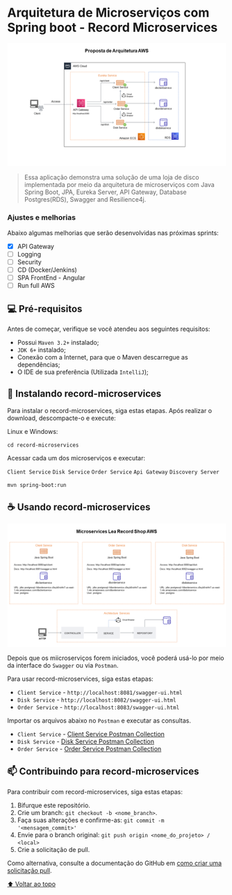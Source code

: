 # Arquitetura de Microserviços com Spring boot - Record Microservices

<!---Esses são exemplos. Veja https://shields.io para outras pessoas ou para personalizar este conjunto de escudos. Você pode querer incluir dependências, status do projeto e informações de licença aqui--->

<img src="docs/img/arch-aws.PNG" alt="Arquitetura do Projeto na AWS">

> Essa aplicação demonstra uma solução de uma loja de disco implementada por meio da arquitetura de microserviços com Java Spring Boot, JPA, Eureka Server, API Gateway, Database Postgres(RDS), Swagger and Resilience4j.

### Ajustes e melhorias

Abaixo algumas melhorias que serão desenvolvidas nas próximas sprints:

- [x] API Gateway
- [ ] Logging
- [ ] Security
- [ ] CD (Docker/Jenkins)
- [ ] SPA FrontEnd - Angular
- [ ] Run full AWS

## 💻 Pré-requisitos

Antes de começar, verifique se você atendeu aos seguintes requisitos:
<!---Estes são apenas requisitos de exemplo. Adicionar, duplicar ou remover conforme necessário--->
* Possui `Maven 3.2+` instalado;
* `JDK 6+` instalado;
* Conexão com a Internet, para que o Maven descarregue as dependências;
* O IDE de sua preferência (Utilizada  `IntelliJ`);

## 🚀 Instalando record-microservices

Para instalar o record-microservices, siga estas etapas.
Após realizar o download, descompacte-o e execute:

Linux e Windows:
```
cd record-microservices
```
Acessar cada um dos microserviços e executar:

`Client Service`
`Disk Service`
`Order Service`
`Api Gateway`
`Discovery Server`
```
mvn spring-boot:run
```

## ☕ Usando record-microservices

<img src="docs/img/arch-microservices.PNG" alt="Arquitetura do Projeto na AWS">

Depois que os miicroserviços forem iniciados, você poderá usá-lo por meio da interface do `Swagger` ou via `Postman`.

Para usar record-microservices, siga estas etapas:

* `Client Service` - `http://localhost:8081/swagger-ui.html`
* `Disk Service` - `http://localhost:8082/swagger-ui.html`
* `Order Service` - `http://localhost:8083/swagger-ui.html`

Importar os arquivos abaixo no `Postman` e executar as consultas.

* `Client Service` - <a href="docs/postman/Client Service.postman_collection.json">Client Service Postman Collection</a>
* `Disk Service` - <a href="docs/postman/Disk service.postman_collection.json">Disk Service Postman Collection</a>
* `Order Service` - <a href="docs/postman/Order Service.postman_collection.json">Order Service Postman Collection</a>

## 📫 Contribuindo para record-microservices
<!---Se o seu README for longo ou se você tiver algum processo ou etapas específicas que deseja que os contribuidores sigam, considere a criação de um arquivo CONTRIBUTING.md separado--->
Para contribuir com record-microservices, siga estas etapas:

1. Bifurque este repositório.
2. Crie um branch: `git checkout -b <nome_branch>`.
3. Faça suas alterações e confirme-as: `git commit -m '<mensagem_commit>'`
4. Envie para o branch original: `git push origin <nome_do_projeto> / <local>`
5. Crie a solicitação de pull.

Como alternativa, consulte a documentação do GitHub em [como criar uma solicitação pull](https://help.github.com/en/github/collaborating-with-issues-and-pull-requests/creating-a-pull-request).

[⬆ Voltar ao topo](#record-microservices)<br>
